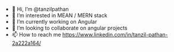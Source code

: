 - 👋 Hi, I’m @tanzilpathan
- 👀 I’m interested in MEAN / MERN stack
- 🌱 I’m currently working on Angular
- 💞️ I’m looking to collaborate on angular projects
- 📫 How to reach me https://www.linkedin.com/in/tanzil-pathan-2a222a164/

<!---
tanzilpathan/tanzilpathan is a ✨ special ✨ repository because its `README.md` (this file) appears on your GitHub profile.
You can click the Preview link to take a look at your changes.
--->
